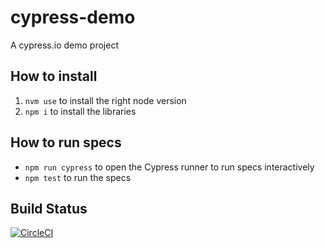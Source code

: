 # cypress-demo
A cypress.io demo project

## How to install

1. `nvm use` to install the right node version
2. `npm i` to install the libraries

## How to run specs

* `npm run cypress` to open the Cypress runner to run specs interactively
* `npm test` to run the specs 

## Build Status

[![CircleCI](https://circleci.com/gh/alisterscott/cypress-demo.svg?style=svg)](https://circleci.com/gh/alisterscott/cypress-demo)
